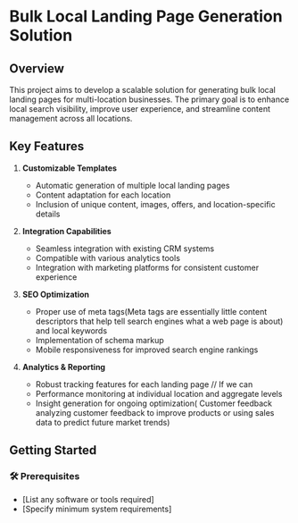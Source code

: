 # Bulk Local Landing Page Generation Solution

## Overview

This project aims to develop a scalable solution for generating bulk local landing pages for multi-location businesses. The primary goal is to enhance local search visibility, improve user experience, and streamline content management across all locations.

## Key Features

1. **Customizable Templates**
   - Automatic generation of multiple local landing pages
   - Content adaptation for each location
   - Inclusion of unique content, images, offers, and location-specific details

2. **Integration Capabilities**
   - Seamless integration with existing CRM systems
   - Compatible with various analytics tools
   - Integration with marketing platforms for consistent customer experience

3. **SEO Optimization**
   - Proper use of meta tags(Meta tags are essentially little content descriptors that help tell search engines what a web page is about) and local keywords
   - Implementation of schema markup
   - Mobile responsiveness for improved search engine rankings

4. **Analytics & Reporting**
   - Robust tracking features for each landing page // If we can
   - Performance monitoring at individual location and aggregate levels
   - Insight generation for ongoing optimization( Customer feedback analyzing customer feedback to improve products or using sales data to predict future market trends)

## Getting Started

### :hammer_and_wrench: Prerequisites

- [List any software or tools required]
- [Specify minimum system requirements]

